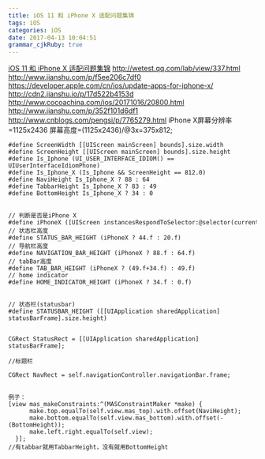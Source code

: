 ```yaml
---
title: iOS 11 和 iPhone X 适配问题集锦
tags: iOS
categories: iOS
date: 2017-04-13 10:04:51
grammar_cjkRuby: true
---
```


[iOS 11 和 iPhone X 适配问题集锦](http://cdn2.jianshu.io/p/f2032e8fe56e)
http://wetest.qq.com/lab/view/337.html
http://www.jianshu.com/p/f5ee206c7df0
https://developer.apple.com/cn/ios/update-apps-for-iphone-x/
http://cdn2.jianshu.io/p/17d522b4153d
http://www.cocoachina.com/ios/20171016/20800.html
http://www.jianshu.com/p/352f101d6df1
http://www.cnblogs.com/pengsi/p/7765279.html
iPhone X屏幕分辨率=1125x2436
屏幕高度=(1125x2436)/@3x=375x812;


```
#define ScreenWidth [[UIScreen mainScreen] bounds].size.width
#define ScreenHeight [[UIScreen mainScreen] bounds].size.height
#define Is_Iphone (UI_USER_INTERFACE_IDIOM() == UIUserInterfaceIdiomPhone)
#define Is_Iphone_X (Is_Iphone && ScreenHeight == 812.0)
#define NaviHeight Is_Iphone_X ? 88 : 64
#define TabbarHeight Is_Iphone_X ? 83 : 49
#define BottomHeight Is_Iphone_X ? 34 : 0


// 判断是否是iPhone X
#define iPhoneX ([UIScreen instancesRespondToSelector:@selector(currentMode)] ? CGSizeEqualToSize(CGSizeMake(1125, 2436), [[UIScreen mainScreen] currentMode].size) : NO)
// 状态栏高度
#define STATUS_BAR_HEIGHT (iPhoneX ? 44.f : 20.f)
// 导航栏高度
#define NAVIGATION_BAR_HEIGHT (iPhoneX ? 88.f : 64.f)
// tabBar高度
#define TAB_BAR_HEIGHT (iPhoneX ? (49.f+34.f) : 49.f)
// home indicator
#define HOME_INDICATOR_HEIGHT (iPhoneX ? 34.f : 0.f)


// 状态栏(statusbar)
#define STATUSBAR_HEIGHT ([[UIApplication sharedApplication] statusBarFrame].size.height)


CGRect StatusRect = [[UIApplication sharedApplication] statusBarFrame];

//标题栏

CGRect NavRect = self.navigationController.navigationBar.frame;


例子：
[view mas_makeConstraints:^(MASConstraintMaker *make) {
      make.top.equalTo(self.view.mas_top).with.offset(NaviHeight);
      make.bottom.equalTo(self.view.mas_bottom).with.offset(-(BottomHeight));
      make.left.right.equalTo(self.view);
  }];
//有tabbar就用TabbarHeight，没有就用BottomHeight
```


